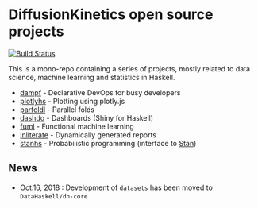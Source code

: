 DiffusionKinetics open source projects
=====
[![Build Status](https://secure.travis-ci.org/diffusionkinetics/open.svg)](http://travis-ci.org/diffusionkinetics/open)

This is a mono-repo containing a series of projects, mostly related to
data science, machine learning and statistics in Haskell.

* [dampf](https://github.com/diffusionkinetics/open/tree/master/dampf) - Declarative DevOps for busy developers
* [plotlyhs](https://github.com/diffusionkinetics/open/tree/master/plotlyhs) - Plotting using plotly.js
* [parfoldl](https://github.com/diffusionkinetics/open/tree/master/parfoldl) - Parallel folds
* [dashdo](https://github.com/diffusionkinetics/open/tree/master/dashdo) - Dashboards (Shiny for Haskell)
* [fuml](https://github.com/diffusionkinetics/open/tree/master/fuml) - Functional machine learning
* [inliterate](https://github.com/diffusionkinetics/open/tree/master/inliterate) - Dynamically generated reports
* [stanhs](https://github.com/diffusionkinetics/open/tree/master/stanhs) - Probabilistic programming (interface to [Stan](http://mc-stan.org))


## News

* Oct.16, 2018 : Development of `datasets` has been moved to `DataHaskell/dh-core`